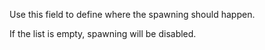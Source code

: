 Use this field to define where the spawning should happen.

If the list is empty, spawning will be disabled.
